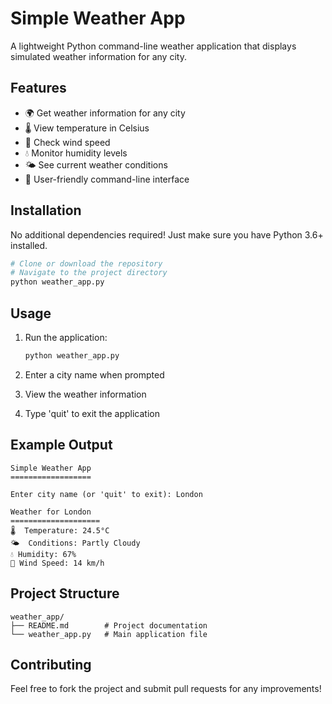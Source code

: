 # Simple Weather App

A lightweight Python command-line weather application that displays simulated weather information for any city.

## Features

- 🌍 Get weather information for any city
- 🌡️ View temperature in Celsius
- 💨 Check wind speed
- 💧 Monitor humidity levels
- 🌤️ See current weather conditions
- 📱 User-friendly command-line interface

## Installation

No additional dependencies required! Just make sure you have Python 3.6+ installed.

```bash
# Clone or download the repository
# Navigate to the project directory
python weather_app.py
```

## Usage

1. Run the application:
   ```bash
   python weather_app.py
   ```

2. Enter a city name when prompted
3. View the weather information
4. Type 'quit' to exit the application

## Example Output

```
Simple Weather App
==================

Enter city name (or 'quit' to exit): London

Weather for London
====================
🌡️  Temperature: 24.5°C
🌤️  Conditions: Partly Cloudy
💧 Humidity: 67%
💨 Wind Speed: 14 km/h
```

## Project Structure

```
weather_app/
├── README.md        # Project documentation
└── weather_app.py   # Main application file
```

## Contributing

Feel free to fork the project and submit pull requests for any improvements!


